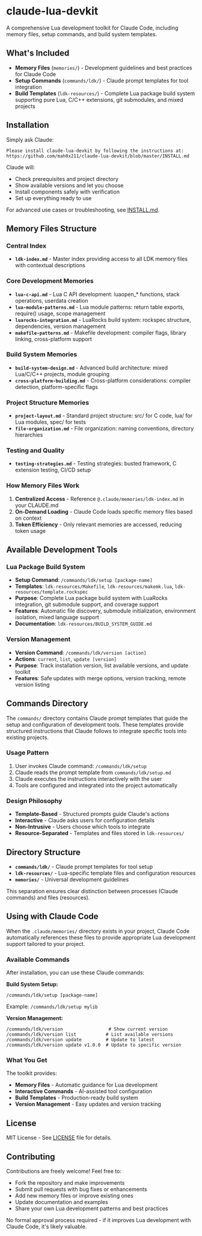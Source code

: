 # claude-lua-devkit

A comprehensive Lua development toolkit for Claude Code, including memory files, setup commands, and build system templates.

## What's Included

- **Memory Files** (`memories/`) - Development guidelines and best practices for Claude Code
- **Setup Commands** (`commands/ldk/`) - Claude prompt templates for tool integration  
- **Build Templates** (`ldk-resources/`) - Complete Lua package build system supporting pure Lua, C/C++ extensions, git submodules, and mixed projects

## Installation

Simply ask Claude:
```
Please install claude-lua-devkit by following the instructions at:
https://github.com/mah0x211/claude-lua-devkit/blob/master/INSTALL.md
```

Claude will:
- Check prerequisites and project directory
- Show available versions and let you choose
- Install components safely with verification
- Set up everything ready to use

For advanced use cases or troubleshooting, see [INSTALL.md](INSTALL.md).


## Memory Files Structure

### Central Index
- **`ldk-index.md`** - Master index providing access to all LDK memory files with contextual descriptions

### Core Development Memories
- **`lua-c-api.md`** - Lua C API development: luaopen_* functions, stack operations, userdata creation
- **`lua-module-patterns.md`** - Lua module patterns: return table exports, require() usage, scope management
- **`luarocks-integration.md`** - LuaRocks build system: rockspec structure, dependencies, version management
- **`makefile-patterns.md`** - Makefile development: compiler flags, library linking, cross-platform support

### Build System Memories  
- **`build-system-design.md`** - Advanced build architecture: mixed Lua/C/C++ projects, module grouping
- **`cross-platform-building.md`** - Cross-platform considerations: compiler detection, platform-specific flags

### Project Structure Memories
- **`project-layout.md`** - Standard project structure: src/ for C code, lua/ for Lua modules, spec/ for tests
- **`file-organization.md`** - File organization: naming conventions, directory hierarchies

### Testing and Quality
- **`testing-strategies.md`** - Testing strategies: busted framework, C extension testing, CI/CD setup

### How Memory Files Work
1. **Centralized Access** - Reference `@.claude/memories/ldk-index.md` in your CLAUDE.md
2. **On-Demand Loading** - Claude Code loads specific memory files based on context
3. **Token Efficiency** - Only relevant memories are accessed, reducing token usage


## Available Development Tools

### Lua Package Build System
- **Setup Command**: `/commands/ldk/setup [package-name]`
- **Templates**: `ldk-resources/Makefile`, `ldk-resources/makemk.lua`, `ldk-resources/template.rockspec`
- **Purpose**: Complete Lua package build system with LuaRocks integration, git submodule support, and coverage support
- **Features**: Automatic file discovery, submodule initialization, environment isolation, mixed language support
- **Documentation**: `ldk-resources/BUILD_SYSTEM_GUIDE.md`

### Version Management
- **Version Command**: `/commands/ldk/version [action]`
- **Actions**: `current`, `list`, `update [version]`
- **Purpose**: Track installation version, list available versions, and update toolkit
- **Features**: Safe updates with merge options, version tracking, remote version listing


## Commands Directory

The `commands/` directory contains Claude prompt templates that guide the setup and configuration of development tools. These templates provide structured instructions that Claude follows to integrate specific tools into existing projects.

### Usage Pattern
1. User invokes Claude command: `/commands/ldk/setup`
2. Claude reads the prompt template from `commands/ldk/setup.md`
3. Claude executes the instructions interactively with the user
4. Tools are configured and integrated into the project automatically

### Design Philosophy
- **Template-Based** - Structured prompts guide Claude's actions
- **Interactive** - Claude asks users for configuration details  
- **Non-Intrusive** - Users choose which tools to integrate
- **Resource-Separated** - Templates and files stored in `ldk-resources/`

## Directory Structure

- **`commands/ldk/`** - Claude prompt templates for tool setup
- **`ldk-resources/`** - Lua-specific template files and configuration resources
- **`memories/`** - Universal development guidelines

This separation ensures clear distinction between processes (Claude commands) and files (resources).

## Using with Claude Code

When the `.claude/memories/` directory exists in your project, Claude Code automatically references these files to provide appropriate Lua development support tailored to your project.

### Available Commands

After installation, you can use these Claude commands:

**Build System Setup:**
```
/commands/ldk/setup [package-name]
```
Example: `/commands/ldk/setup mylib`

**Version Management:**
```
/commands/ldk/version                 # Show current version
/commands/ldk/version list           # List available versions  
/commands/ldk/version update         # Update to latest
/commands/ldk/version update v1.0.0  # Update to specific version
```


### What You Get

The toolkit provides:
- **Memory Files** - Automatic guidance for Lua development
- **Interactive Commands** - AI-assisted tool configuration
- **Build Templates** - Production-ready build system
- **Version Management** - Easy updates and version tracking

## License

MIT License - See [LICENSE](LICENSE) file for details.

## Contributing

Contributions are freely welcome! Feel free to:
- Fork the repository and make improvements
- Submit pull requests with bug fixes or enhancements
- Add new memory files or improve existing ones
- Update documentation and examples
- Share your own Lua development patterns and best practices

No formal approval process required - if it improves Lua development with Claude Code, it's likely valuable.

